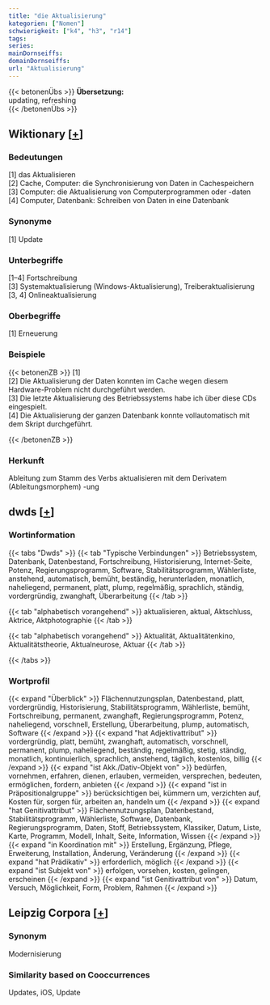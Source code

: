```yaml
---
title: "die Aktualisierung"
kategorien: ["Nomen"]
schwierigkeit: ["k4", "h3", "r14"]
tags:
series:
mainDornseiffs:
domainDornseiffs:
url: "Aktualisierung"
---
```


{{< betonenÜbs >}}
**Übersetzung:**  
updating, refreshing  
{{< /betonenÜbs >}}

## Wiktionary [[+](https://de.wiktionary.org/wiki/Aktualisierung)]

### Bedeutungen
[1] das Aktualisieren  
[2] Cache, Computer: die Synchronisierung von Daten in Cachespeichern  
[3] Computer: die Aktualisierung von Computerprogrammen oder -daten  
[4] Computer, Datenbank: Schreiben von Daten in eine Datenbank  

### Synonyme
[1] Update  

### Unterbegriffe
[1–4] Fortschreibung  
[3] Systemaktualisierung (Windows-Aktualisierung), Treiberaktualisierung  
[3, 4] Onlineaktualisierung  

### Oberbegriffe
[1] Erneuerung  

### Beispiele
{{< betonenZB >}}
[1]  
[2] Die Aktualisierung der Daten konnten im Cache wegen diesem Hardware-Problem nicht durchgeführt werden.  
[3] Die letzte Aktualisierung des Betriebssystems habe ich über diese CDs eingespielt.  
[4] Die Aktualisierung der ganzen Datenbank konnte vollautomatisch mit dem Skript durchgeführt.  

{{< /betonenZB >}}
### Herkunft
Ableitung zum Stamm des Verbs aktualisieren mit dem Derivatem (Ableitungsmorphem) -ung  



## dwds [[+](https://www.dwds.de/wb/Aktualisierung)]

### Wortinformation
{{< tabs "Dwds" >}}
{{< tab "Typische Verbindungen" >}}
Betriebssystem, Datenbank, Datenbestand, Fortschreibung, Historisierung, Internet-Seite, Potenz, Regierungsprogramm, Software, Stabilitätsprogramm, Wählerliste, anstehend, automatisch, bemüht, beständig, herunterladen, monatlich, naheliegend, permanent, platt, plump, regelmäßig, sprachlich, ständig, vordergründig, zwanghaft, Überarbeitung
{{< /tab >}}

{{< tab "alphabetisch vorangehend" >}}
aktualisieren, aktual, Aktschluss, Aktrice, Aktphotographie
{{< /tab >}}

{{< tab "alphabetisch vorangehend" >}}
Aktualität, Aktualitätenkino, Aktualitätstheorie, Aktualneurose, Aktuar
{{< /tab >}}

{{< /tabs >}}

### Wortprofil
{{< expand "Überblick" >}} Flächennutzungsplan, Datenbestand, platt, vordergründig, Historisierung, Stabilitätsprogramm, Wählerliste, bemüht, Fortschreibung, permanent, zwanghaft, Regierungsprogramm, Potenz, naheliegend, vorschnell, Erstellung, Überarbeitung, plump, automatisch, Software {{< /expand >}}
{{< expand "hat Adjektivattribut" >}} vordergründig, platt, bemüht, zwanghaft, automatisch, vorschnell, permanent, plump, naheliegend, beständig, regelmäßig, stetig, ständig, monatlich, kontinuierlich, sprachlich, anstehend, täglich, kostenlos, billig {{< /expand >}}
{{< expand "ist Akk./Dativ-Objekt von" >}} bedürfen, vornehmen, erfahren, dienen, erlauben, vermeiden, versprechen, bedeuten, ermöglichen, fordern, anbieten {{< /expand >}}
{{< expand "ist in Präpositionalgruppe" >}} berücksichtigen bei, kümmern um, verzichten auf, Kosten für, sorgen für, arbeiten an, handeln um {{< /expand >}}
{{< expand "hat Genitivattribut" >}} Flächennutzungsplan, Datenbestand, Stabilitätsprogramm, Wählerliste, Software, Datenbank, Regierungsprogramm, Daten, Stoff, Betriebssystem, Klassiker, Datum, Liste, Karte, Programm, Modell, Inhalt, Seite, Information, Wissen {{< /expand >}}
{{< expand "in Koordination mit" >}} Erstellung, Ergänzung, Pflege, Erweiterung, Installation, Änderung, Veränderung {{< /expand >}}
{{< expand "hat Prädikativ" >}} erforderlich, möglich {{< /expand >}}
{{< expand "ist Subjekt von" >}} erfolgen, vorsehen, kosten, gelingen, erscheinen {{< /expand >}}
{{< expand "ist Genitivattribut von" >}} Datum, Versuch, Möglichkeit, Form, Problem, Rahmen {{< /expand >}}

## Leipzig Corpora [[+](https://corpora.uni-leipzig.de/en/res?word=Aktualisierung&corpusId=deu_newscrawl-public_2018)]


### Synonym
Modernisierung


### Similarity based on Cooccurrences
Updates, iOS, Update

